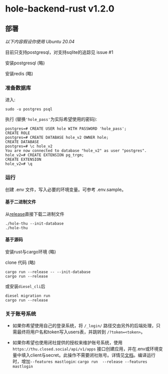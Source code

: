 # hole-backend-rust v1.2.0


## 部署

*以下内容假设你使用 Ubuntu 20.04*

目前只支持postgresql，对支持sqlite的追踪见 issue #1

安装postgresql (略)

安装redis (略)

### 准备数据库

进入:

```
sudo -u postgres psql
```

执行 (替换`'hole_pass'`为实际希望使用的密码):

```postgresql
postgres=# CREATE USER hole WITH PASSWORD 'hole_pass';
CREATE ROLE
postgres=# CREATE DATABASE hole_v2 OWNER hole;
CREATE DATABASE
postgres=# \c hole_v2
You are now connected to database "hole_v2" as user "postgres".
hole_v2=# CREATE EXTENSION pg_trgm;
CREATE EXTENSION
hole_v2=# \q
```
### 运行

创建 .env 文件，写入必要的环境变量。可参考 .env.sample。

#### 基于二进制文件

从[release](https://git.thu.monster/newthuhole/hole-backend-rust/releases)直接下载二进制文件

```
./hole-thu --init-database
./hole-thu
```

#### 基于源码

安装rust与cargo环境 (略)

clone 代码 (略)

```
cargo run --release -- --init-database
cargo run --release
```

或安装`diesel_cli`后

```
diesel migration run
cargo run --release
```

### 关于账号系统

+ 如果你希望使用自己的登录系统，将 `/_login/` 路径交由另外的后端处理，只需最终将用户名和token写入users表，并跳转到 `/?token=<token>`。

+ 如果你希望也使用闭社提供的授权来维护账号系统，使用 `https://thu.closed.social/api/v1/apps` 接口创建应用，并在.env或环境变量中填入client与secret。此操作不需要闭社账号。详情见[文档](https://docs.joinmastodon.org/client/token/#app)。编译运行时，增加`--features mastlogin`: `cargo run  --release --features mastlogin`
